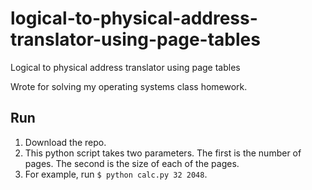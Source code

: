 # logical-to-physical-address-translator-using-page-tables
Logical to physical address translator using page tables

Wrote for solving my operating systems class homework.

## Run

1. Download the repo.
2. This python script takes two parameters. The first is the number of pages. The second is the size of each of the pages.
3. For example, run `$ python calc.py 32 2048`.
